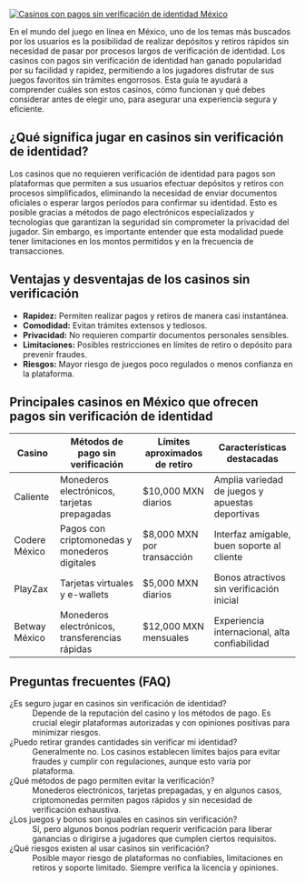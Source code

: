 [![Casinos con pagos sin verificación de identidad México](https://123-caf.pages.dev/gitsignup.png)](https://vrmoo.ru/Bt82HjjY)

<p>En el mundo del juego en línea en México, uno de los temas más buscados por los usuarios es la posibilidad de realizar depósitos y retiros rápidos sin necesidad de pasar por procesos largos de verificación de identidad. Los casinos con pagos sin verificación de identidad han ganado popularidad por su facilidad y rapidez, permitiendo a los jugadores disfrutar de sus juegos favoritos sin trámites engorrosos. Esta guía te ayudará a comprender cuáles son estos casinos, cómo funcionan y qué debes considerar antes de elegir uno, para asegurar una experiencia segura y eficiente.</p>  <h2>¿Qué significa jugar en casinos sin verificación de identidad?</h2> <p>Los casinos que no requieren verificación de identidad para pagos son plataformas que permiten a sus usuarios efectuar depósitos y retiros con procesos simplificados, eliminando la necesidad de enviar documentos oficiales o esperar largos períodos para confirmar su identidad. Esto es posible gracias a métodos de pago electrónicos especializados y tecnologías que garantizan la seguridad sin comprometer la privacidad del jugador. Sin embargo, es importante entender que esta modalidad puede tener limitaciones en los montos permitidos y en la frecuencia de transacciones.</p>  <h2>Ventajas y desventajas de los casinos sin verificación</h2> <ul>   <li><strong>Rapidez:</strong> Permiten realizar pagos y retiros de manera casi instantánea.</li>   <li><strong>Comodidad:</strong> Evitan trámites extensos y tediosos.</li>   <li><strong>Privacidad:</strong> No requieren compartir documentos personales sensibles.</li>   <li><strong>Limitaciones:</strong> Posibles restricciones en límites de retiro o depósito para prevenir fraudes.</li>   <li><strong>Riesgos:</strong> Mayor riesgo de juegos poco regulados o menos confianza en la plataforma.</li> </ul>  <h2>Principales casinos en México que ofrecen pagos sin verificación de identidad</h2> <table>   <thead>     <tr>       <th>Casino</th>       <th>Métodos de pago sin verificación</th>       <th>Límites aproximados de retiro</th>       <th>Características destacadas</th>     </tr>   </thead>   <tbody>     <tr>       <td>Caliente</td>       <td>Monederos electrónicos, tarjetas prepagadas</td>       <td>$10,000 MXN diarios</td>       <td>Amplia variedad de juegos y apuestas deportivas</td>     </tr>     <tr>       <td>Codere México</td>       <td>Pagos con criptomonedas y monederos digitales</td>       <td>$8,000 MXN por transacción</td>       <td>Interfaz amigable, buen soporte al cliente</td>     </tr>     <tr>       <td>PlayZax</td>       <td>Tarjetas virtuales y e-wallets</td>       <td>$5,000 MXN diarios</td>       <td>Bonos atractivos sin verificación inicial</td>     </tr>     <tr>       <td>Betway México</td>       <td>Monederos electrónicos, transferencias rápidas</td>       <td>$12,000 MXN mensuales</td>       <td>Experiencia internacional, alta confiabilidad</td>     </tr>   </tbody> </table>  <h2>Preguntas frecuentes (FAQ)</h2> <dl>   <dt>¿Es seguro jugar en casinos sin verificación de identidad?</dt>   <dd>Depende de la reputación del casino y los métodos de pago. Es crucial elegir plataformas autorizadas y con opiniones positivas para minimizar riesgos.</dd>    <dt>¿Puedo retirar grandes cantidades sin verificar mi identidad?</dt>   <dd>Generalmente no. Los casinos establecen límites bajos para evitar fraudes y cumplir con regulaciones, aunque esto varía por plataforma.</dd>    <dt>¿Qué métodos de pago permiten evitar la verificación?</dt>   <dd>Monederos electrónicos, tarjetas prepagadas, y en algunos casos, criptomonedas permiten pagos rápidos y sin necesidad de verificación exhaustiva.</dd>    <dt>¿Los juegos y bonos son iguales en casinos sin verificación?</dt>   <dd>Sí, pero algunos bonos podrían requerir verificación para liberar ganancias o dirigirse a jugadores que cumplen ciertos requisitos.</dd>    <dt>¿Qué riesgos existen al usar casinos sin verificación?</dt>   <dd>Posible mayor riesgo de plataformas no confiables, limitaciones en retiros y soporte limitado. Siempre verifica la licencia y opiniones.</dd> </dl>